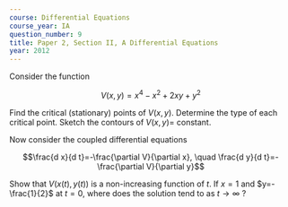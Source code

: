 ```yaml
---
course: Differential Equations
course_year: IA
question_number: 9
title: Paper 2, Section II, A Differential Equations
year: 2012
---
```




Consider the function

$$V(x, y)=x^{4}-x^{2}+2 x y+y^{2}$$

Find the critical (stationary) points of $V(x, y)$. Determine the type of each critical point. Sketch the contours of $V(x, y)=$ constant.

Now consider the coupled differential equations

$$\frac{d x}{d t}=-\frac{\partial V}{\partial x}, \quad \frac{d y}{d t}=-\frac{\partial V}{\partial y}$$

Show that $V(x(t), y(t))$ is a non-increasing function of $t$. If $x=1$ and $y=-\frac{1}{2}$ at $t=0$, where does the solution tend to as $t \rightarrow \infty$ ?